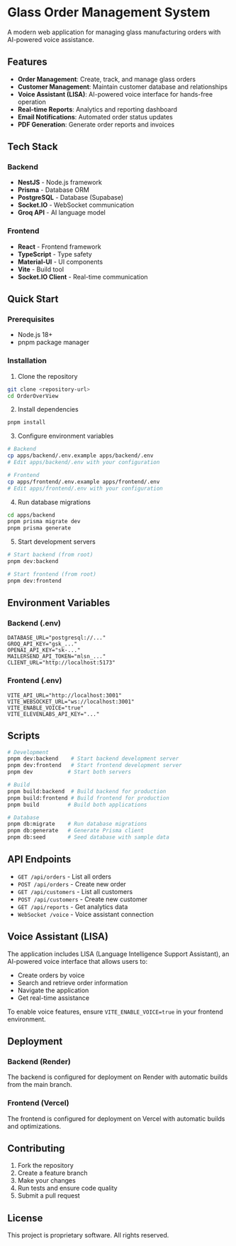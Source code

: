 # Glass Order Management System

A modern web application for managing glass manufacturing orders with AI-powered voice assistance.

## Features

- **Order Management**: Create, track, and manage glass orders
- **Customer Management**: Maintain customer database and relationships
- **Voice Assistant (LISA)**: AI-powered voice interface for hands-free operation
- **Real-time Reports**: Analytics and reporting dashboard
- **Email Notifications**: Automated order status updates
- **PDF Generation**: Generate order reports and invoices

## Tech Stack

### Backend
- **NestJS** - Node.js framework
- **Prisma** - Database ORM
- **PostgreSQL** - Database (Supabase)
- **Socket.IO** - WebSocket communication
- **Groq API** - AI language model

### Frontend
- **React** - Frontend framework
- **TypeScript** - Type safety
- **Material-UI** - UI components
- **Vite** - Build tool
- **Socket.IO Client** - Real-time communication

## Quick Start

### Prerequisites
- Node.js 18+
- pnpm package manager

### Installation

1. Clone the repository
```bash
git clone <repository-url>
cd OrderOverView
```

2. Install dependencies
```bash
pnpm install
```

3. Configure environment variables
```bash
# Backend
cp apps/backend/.env.example apps/backend/.env
# Edit apps/backend/.env with your configuration

# Frontend  
cp apps/frontend/.env.example apps/frontend/.env
# Edit apps/frontend/.env with your configuration
```

4. Run database migrations
```bash
cd apps/backend
pnpm prisma migrate dev
pnpm prisma generate
```

5. Start development servers
```bash
# Start backend (from root)
pnpm dev:backend

# Start frontend (from root) 
pnpm dev:frontend
```

## Environment Variables

### Backend (.env)
```env
DATABASE_URL="postgresql://..."
GROQ_API_KEY="gsk_..."
OPENAI_API_KEY="sk-..."
MAILERSEND_API_TOKEN="mlsn_..."
CLIENT_URL="http://localhost:5173"
```

### Frontend (.env)
```env
VITE_API_URL="http://localhost:3001"
VITE_WEBSOCKET_URL="ws://localhost:3001"
VITE_ENABLE_VOICE="true"
VITE_ELEVENLABS_API_KEY="..."
```

## Scripts

```bash
# Development
pnpm dev:backend    # Start backend development server
pnpm dev:frontend   # Start frontend development server
pnpm dev           # Start both servers

# Build
pnpm build:backend  # Build backend for production
pnpm build:frontend # Build frontend for production
pnpm build         # Build both applications

# Database
pnpm db:migrate    # Run database migrations
pnpm db:generate   # Generate Prisma client
pnpm db:seed       # Seed database with sample data
```

## API Endpoints

- `GET /api/orders` - List all orders
- `POST /api/orders` - Create new order
- `GET /api/customers` - List all customers
- `POST /api/customers` - Create new customer
- `GET /api/reports` - Get analytics data
- `WebSocket /voice` - Voice assistant connection

## Voice Assistant (LISA)

The application includes LISA (Language Intelligence Support Assistant), an AI-powered voice interface that allows users to:

- Create orders by voice
- Search and retrieve order information
- Navigate the application
- Get real-time assistance

To enable voice features, ensure `VITE_ENABLE_VOICE=true` in your frontend environment.

## Deployment

### Backend (Render)
The backend is configured for deployment on Render with automatic builds from the main branch.

### Frontend (Vercel)
The frontend is configured for deployment on Vercel with automatic builds and optimizations.

## Contributing

1. Fork the repository
2. Create a feature branch
3. Make your changes
4. Run tests and ensure code quality
5. Submit a pull request

## License

This project is proprietary software. All rights reserved.

